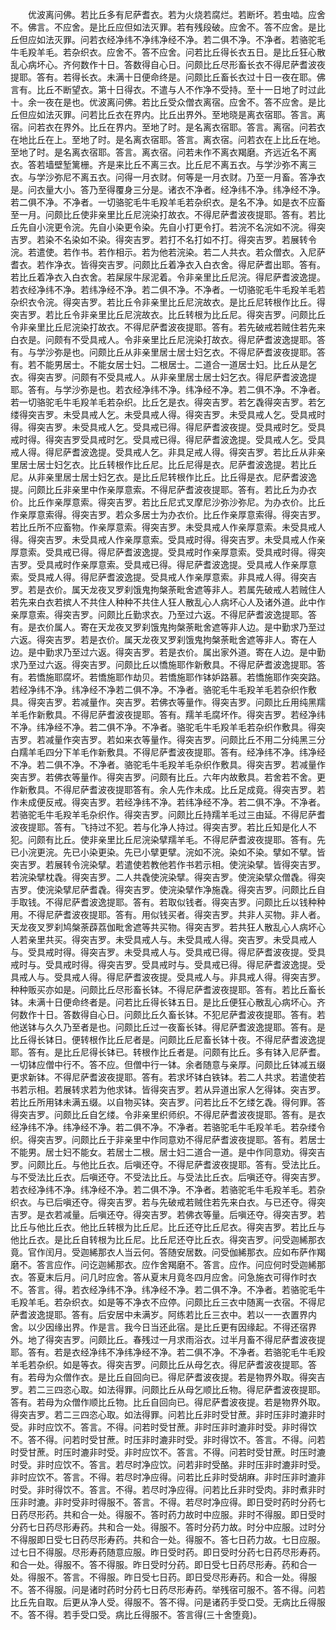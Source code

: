 <!-- { "loadSidebar": true } -->
　　优波离问佛。若比丘多有尼萨耆衣。若为火烧若腐烂。若断坏。若虫啮。应舍不。佛言。不应舍。是比丘应但如法灭罪。若有残段破。应舍不。答不应舍。是比丘但应如法灭罪。问若衣经净纬不净纬净经不净。若二俱不净。不净者。若骆驼毛牛毛羖羊毛。若杂织衣。应舍不。答不应舍。问若比丘得长衣五日。是比丘狂心散乱心病坏心。齐何数作十日。答数得自心日。问颇比丘尽形畜长衣不得尼萨耆波夜提耶。答有。若得长衣。未满十日便命终是。问颇比丘畜长衣过十日一夜在耶。佛言有。比丘不断望衣。第十日得衣。不遣与人不作净不受持。至十一日地了时过此十。余一夜在是也。优波离问佛。若比丘受众僧衣离宿。应舍不。答不应舍。是比丘但应如法灭罪。问若比丘衣在界内。比丘出界外。至地晓是离衣宿耶。答言。离宿。问若衣在界外。比丘在界内。至地了时。是名离衣宿耶。答言。离宿。问若衣在地比丘在上。至地了时。是名离衣宿耶。答言。离衣宿。问若衣在上比丘在地。至地了时。是名离衣宿耶。答言。离衣宿。问若未作不离衣羯磨。齐远近名不离衣。答若墙壁堑篱栅。齐是来比丘不离三衣。比丘尼不离五衣。与学沙弥不离三衣。与学沙弥尼不离五衣。问得一月衣财。何等是一月衣财。乃至一月畜。答净衣是。问衣量大小。答乃至得覆身三分是。诸衣不净者。经净纬不净。纬净经不净。若二俱不净。不净者。一切骆驼毛牛毛羖羊毛若杂织衣。是名不净。如是衣不应畜至一月。问颇比丘使非亲里比丘尼浣染打故衣。不得尼萨耆波夜提耶。答有。若比丘先自小浣更令浣。先自小染更令染。先自小打更令打。若浣不名浣如不浣。得突吉罗。若染不名染如不染。得突吉罗。若打不名打如不打。得突吉罗。若展转令浣。若遣使。若作书。若作相示。若为他若浣染。若二人共衣。若众僧衣。入尼萨耆衣。若作净衣。皆得突吉罗。问颇比丘着净衣入白衣舍。得尼萨耆出耶。答有。若比丘着净衣入白衣舍。若屎尿牛尿泥着。令非亲里比丘尼浣。得尼萨耆波逸提。若衣经净纬不净。若纬净经不净。若二俱不净。不净者。一切骆驼毛牛毛羖羊毛若杂织衣令浣。得突吉罗。若比丘令非亲里比丘尼浣故衣。是比丘尼转根作比丘。得突吉罗。若比丘令非亲里比丘尼浣故衣。比丘转根为比丘尼。得突吉罗。问颇比丘令非亲里比丘尼浣染打故衣。不得尼萨耆波夜提耶。答有。若先破戒若贼住若先来白衣是。问颇有不受具戒人。令非亲里比丘尼浣染打故衣。得尼萨耆波逸提耶。答有。与学沙弥是也。问颇比丘从非亲里居士居士妇乞衣。不得尼萨耆波夜提耶。答有。若不能男居士。不能女居士妇。二根居士。二道合一道居士妇。比丘从是乞衣。得突吉罗。问颇有不受具戒人。从非亲里居士居士妇乞衣。得尼萨耆波逸提耶。答有。与学沙弥是也。若衣经净纬不净。纬净经不净。若二俱不净。不净者。若一切骆驼毛牛毛羖羊毛若杂织。比丘乞是衣。得突吉罗。若乞毳得突吉罗。若乞缕得突吉罗。未受具戒人乞。未受具戒人得。得突吉罗。未受具戒人乞。受具戒时得。得突吉罗。未受具戒人乞。受具戒已得。得尼萨耆波夜提。受具戒时乞。受具戒时得。得突吉罗受具戒时乞。受具戒已得。得尼萨耆波逸提。受具戒人乞。受具戒人得。得尼萨耆波逸提。受具戒人乞。非具足戒人得。得突吉罗。若比丘从非亲里居士居士妇乞衣。比丘转根作比丘尼。比丘尼得是衣。尼萨耆波逸提。若比丘尼。从非亲里居士居士妇乞衣。是比丘尼转根作比丘。比丘得是衣。尼萨耆波逸提。问颇比丘非亲里中作亲厚意索。不得尼萨耆波夜提耶。答有。若比丘为办衣价。比丘作亲厚意索。得突吉罗。若比丘尼式叉摩尼沙弥沙弥尼。为办衣价。比丘作亲厚意索得。得突吉罗。若众多居士为办衣价。比丘作亲厚意索得。得突吉罗。若比丘所不应畜物。作亲厚意索。得突吉罗。未受具戒人作亲厚意索。未受具戒人得。得突吉罗。未受具戒人作亲厚意索。受具戒时得。得突吉罗。未受具戒人作亲厚意索。受具戒已得。得尼萨耆波逸提。受具戒时作亲厚意索。受具戒时得。得突吉罗。受具戒时作亲厚意索。受具戒已得。得尼萨耆波逸提。受具戒人作亲厚意索。受具戒人得。得尼萨耆波逸提。受具戒人作亲厚意索。非具戒人得。得突吉罗。若是衣价。属天龙夜叉罗刹饿鬼拘槃荼毗舍遮等非人。若属先破戒人若贼住人若先来白衣若摈人不共住人种种不共住人狂人散乱心人病坏心人及诸外道。此中作亲厚意索。得突吉罗。问颇比丘勤求衣。乃至过六返。不得尼萨耆波逸提耶。答有。是衣价属人。寄在天龙夜叉罗刹饿鬼拘槃荼毗舍遮等非人边。是中勤求乃至过六返。得突吉罗。若是衣价。属天龙夜叉罗刹饿鬼拘槃荼毗舍遮等非人。寄在人边。是中勤求乃至过六返。得突吉罗。若是衣价。属出家外道。寄在人边。是中勤求乃至过六返。得突吉罗。问颇比丘以憍施耶作新敷具。不得尼萨耆波逸提耶。答有。若憍施耶腐坏。若憍施耶作劫贝。若憍施耶作钵妒路慕。若憍施耶作突突路。若经净纬不净。纬净经不净若二俱不净。不净者。骆驼毛牛毛羖羊毛若杂织作敷具。得突吉罗。若减量作。突吉罗。若佛衣等量作。得突吉罗。问颇比丘用纯黑羺羊毛作新敷具。不得尼萨耆波夜提耶。答有。羺羊毛腐坏作。得突吉罗。若经净纬不净。纬净经不净。若二俱不净。不净者。骆驼毛牛毛羖羊毛若杂织作敷具。得突吉罗。若减量作突吉罗。若如来衣等量作。得突吉罗。问颇比丘不用二分纯黑三分白羺羊毛四分下羊毛作新敷具。不得尼萨耆波夜提耶。答有。经净纬不净。纬净经不净。若二俱不净。不净者。骆驼毛牛毛羖羊毛杂织作敷具。得突吉罗。若减量作突吉罗。若佛衣等量作。得突吉罗。问颇有比丘。六年内故敷具。若舍若不舍。更作新敷具。不得尼萨耆波夜提耶答有。余人先作未成。比丘足成竟。得突吉罗。若作未成便反戒。得突吉罗。若经净纬不净。若纬净经不净。若二俱不净。不净者。若骆驼毛牛毛羖羊毛杂织作。得突吉罗。问颇比丘持羺羊毛过三由延。不得尼萨耆波夜提耶。答有。飞持过不犯。若与化净人持过。得突吉罗。若比丘知是化人不犯。问颇有比丘。使非亲里比丘尼浣染擘羺羊毛。不得尼萨耆波夜提耶。答有。先已小浣更浣。先已小染更染。先已小擘更擘。浣如不浣。染如不染。擘如不擘。皆突吉罗。若展转令浣染擘。若遣使若教他若作书若示相。使浣染擘。皆得突吉罗。若浣染擘枕毳。得突吉罗。二人共毳使浣染擘。得突吉罗。使浣染擘众僧毳。得突吉罗。使浣染擘尼萨耆毳。得突吉罗。使浣染擘作净施毳。得突吉罗。问颇比丘自手取钱。不得尼萨耆波逸提耶。答有。若取似钱者。得突吉罗。问颇比丘以钱种种用。不得尼萨耆波夜提耶。答有。用似钱买者。得突吉罗。共非人买物。非人者。天龙夜叉罗刹鸠槃荼薜荔伽毗舍遮等共买物。得突吉罗。若共狂人散乱心人病坏心人若亲里共买。得突吉罗。未受具戒人与。未受具戒人得。突吉罗。未受具戒人与。受具戒时得。得突吉罗。未受具戒人与。受具戒已得。得尼萨耆波夜提。受具戒时与。受具戒时得。得突吉罗。受具戒时与。受具戒已得。得尼萨耆波逸提。受具戒人与。受具戒人得。得尼萨耆波夜提。受具戒人与。非具戒人得。得突吉罗。种种贩买亦如是。问颇比丘尽形畜长钵。不得尼萨耆波夜提耶。答有。若比丘畜长钵。未满十日便命终者是。问若比丘得长钵五日。是比丘便狂心散乱心病坏心。齐何数作十日。答数得自心日。问颇比丘久畜长钵。不犯尼萨耆波夜提耶。答有。若他送钵与久久乃至者是也。问颇比丘过一夜畜长钵。得尼萨耆波逸提耶。答有。是比丘得长钵日。便转根作比丘尼者是。问颇比丘尼畜长钵十夜。不得尼萨耆波逸提耶。答有。是比丘尼得长钵已。转根作比丘者是。问颇有比丘。多有钵入尼萨耆。一切钵应僧中行不。答不应。但僧中行一钵。余者随意与亲厚。问颇比丘钵减五缀更求新钵。不得尼萨耆波夜提耶。答有。若求坏钵白铁钵。若二人共求。若遣使若书若示相。若展转求若为他求钵。皆得突吉罗。若从异道出家人乞得钵。突吉罗。若比丘所用钵未满五缀。以自物买钵。突吉罗。问若比丘不乞缕乞毳。得何罪。答得突吉罗。问颇比丘自乞缕。令非亲里织师织。不得尼萨耆波夜提耶。答有。是衣经净纬不净。纬净经不净。若二俱不净。不净者。若骆驼毛牛毛羖羊毛。若杂缕令织。得突吉罗。问颇比丘于非亲里中作同意劝不得尼萨耆波夜提耶。答有。若居士不能男。居士妇不能女。若居士二根。居士妇二道合一道。是中作同意劝。得突吉罗。问颇比丘。与他比丘衣。后嗔还夺。不得尼萨耆波夜提耶。答有。受法比丘。与不受法比丘衣。后嗔还夺。不受法比丘。与受法比丘衣。后嗔还夺。得突吉罗。若衣经净纬不净。纬净经不净。若二俱不净。不净者。若骆驼毛牛毛羖羊毛。若杂织衣。与已后嗔还夺。得突吉罗。若与先破戒若贼住若先来白衣。与已还夺。得突吉罗。是衣若减量。后嗔还夺。得突吉罗。若佛衣等量。后嗔还夺。得突吉罗。若比丘与他比丘衣。他比丘转根为比丘尼。比丘还夺比丘尼衣。得突吉罗。若比丘与他比丘衣。是比丘自转根为比丘尼。比丘尼还夺比丘衣。得突吉罗。问受迦絺那衣竟。官作闰月。受迦絺那衣人当云何。答随安居数。问受伽絺那衣。应如布萨作羯磨不。答言应作。问讫迦絺那衣。应作舍羯磨不。答言。应作。问应何时受迦絺那衣。答夏末后月。问几时应舍。答从夏末月竟冬四月应舍。问急施衣可得作时衣不。答言。得。若衣经净纬不净。纬净经不净。若二俱不净。不净者。若骆驼毛牛毛羖羊毛。若杂织衣。如是等不净衣不应停。问颇比丘三衣中随离一衣宿。不得尼萨耆波逸提耶。答有。后安居中未满岁。阿练若比丘三衣中。若以一一衣置界内舍。以少因缘出界。作是言。我今日当还此宿。是比丘更有因缘起。不得还宿界外。地了得突吉罗。问颇比丘。春残过一月求雨浴衣。过半月畜不得尼萨耆波夜提耶。答有。若是衣经净纬不净纬净经不净。若二俱不净。不净者。若骆驼毛牛毛羖羊毛若杂织。如是等衣。得突吉罗。问颇比丘从母乞衣。得尼萨耆波夜提耶。答有。若母为众僧作衣。是比丘自回向已。得尼萨耆波夜提。若是物界外取。得突吉罗。若二三四恣心取。如法得罪。问颇比丘从母乞顺比丘物。得尼萨耆波夜提耶。答有。若母为众僧作顺比丘物。比丘自回向已。得尼萨耆波夜提。若是物界外取。得突吉罗。若二三四恣心取。如法得罪。问若比丘非时受甘蔗。非时压非时漉非时受。非时应饮不。答言。不得。问若时受甘蔗。非时压非时漉非时受。非时得饮不。答不得。问若时受甘蔗。时压非时漉非时受。非时得饮不。答言。不得。问若时受甘蔗。时压时漉非时受。非时应饮不。答言。不得。问若时受甘蔗。时压时漉时受。非时应饮不。答言。若尽时净应饮。问若非时受酪。非时压非时漉非时受。非时应饮不。答言。不得。若尽时净应得。问若比丘非时受胡麻。非时压非时漉非时受。非时得饮不。答言。不得。若尽时净应得。问若比丘非时受肉。非时煮非时压非时漉。非时受非时得服不。答言。不得。若尽时净应得。即日受时药时分药七日药尽形药。共和合一处。得服不。答时药力故时中应服。非时不得服。即日受时分药七日药尽形寿药。共和合一处。得服不。答时分药力故。时分中应服。过时分不得服即日受七日药尽形寿药。共和合一处。得服不。答七日药力故。七日应服。过七日不得服。尽形寿药随意应服。昨日受时药。即日受时分药七日药尽形寿药。和合一处。得服不。答不得服。昨日受时分药。即日受七日药尽形寿。药和合一处。得服不。答言。不得服。昨日受七日药。即日受尽形寿药。和合一处。得服不。答不得服。问是诸时药时分药七日药尽形寿药。举残宿可服不。答不得。问若比丘先自取。后更从净人受。得服不。答不得。问是诸药手受口受。无病比丘得服不。答不得。若手受口受。病比丘得服不。答言得(三十舍堕竟)。
